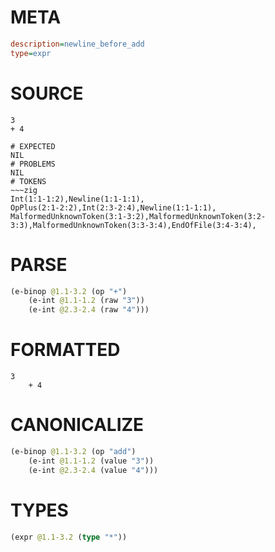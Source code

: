 # META
~~~ini
description=newline_before_add
type=expr
~~~
# SOURCE
~~~roc
3
+ 4
~~~
~~~
# EXPECTED
NIL
# PROBLEMS
NIL
# TOKENS
~~~zig
Int(1:1-1:2),Newline(1:1-1:1),
OpPlus(2:1-2:2),Int(2:3-2:4),Newline(1:1-1:1),
MalformedUnknownToken(3:1-3:2),MalformedUnknownToken(3:2-3:3),MalformedUnknownToken(3:3-3:4),EndOfFile(3:4-3:4),
~~~
# PARSE
~~~clojure
(e-binop @1.1-3.2 (op "+")
	(e-int @1.1-1.2 (raw "3"))
	(e-int @2.3-2.4 (raw "4")))
~~~
# FORMATTED
~~~roc
3
	+ 4
~~~
# CANONICALIZE
~~~clojure
(e-binop @1.1-3.2 (op "add")
	(e-int @1.1-1.2 (value "3"))
	(e-int @2.3-2.4 (value "4")))
~~~
# TYPES
~~~clojure
(expr @1.1-3.2 (type "*"))
~~~
